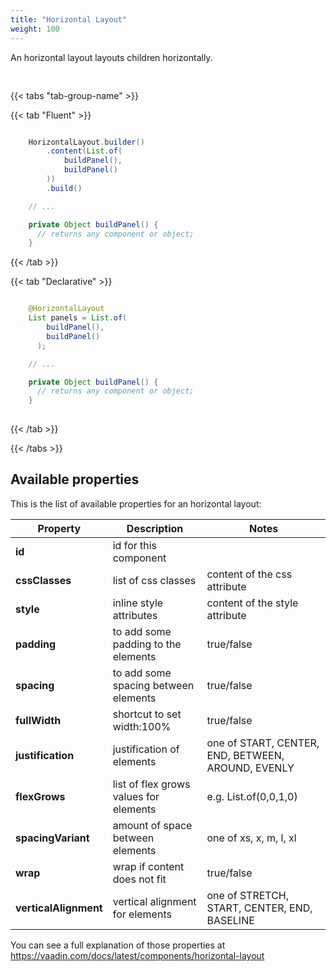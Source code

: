 ```yaml
---
title: "Horizontal Layout"
weight: 100
---
```


An horizontal layout layouts children horizontally.

<div style="display: flex; align-items: center; justify-content: center; width: 100%; margin-bottom: 30px;">
  <mateu-component id="componente" style="width: unset;"></mateu-component>
</div>

<script>

  const component = {
                                "type": "ClientSide",
                                "children": [
                                    {
                                        "type": "ClientSide",
                                        "metadata": {
                                            "type": "Text",
                                            "container": "p",
                                            "text": "Panel"
                                        },
                                        "id": "fieldId",
                                        "style": "background-color: #d7f0b2;color: darkgreen;border: 1px solid darkgreen;width: 7rem;display: flex;align-items: center;justify-content: center;height: 3rem;"
                                    },
                                    {
                                        "type": "ClientSide",
                                        "metadata": {
                                            "type": "Text",
                                            "container": "p",
                                            "text": "Panel"
                                        },
                                        "id": "fieldId",
                                        "style": "background-color: #d7f0b2;color: darkgreen;border: 1px solid darkgreen;width: 7rem;display: flex;align-items: center;justify-content: center;height: 3rem;"
                                    }
                                ],
                                "metadata": {
                                    "type": "HorizontalLayout",
                                    "spacing": false,
                                    "padding": false,
                                    "margin": false,
                                    "wrap": false,
                                    "fullWidth": false
                                }
                            };

    document.getElementById('componente').component = component;

</script>

{{< tabs "tab-group-name" >}}

{{< tab "Fluent" >}}

```java

    HorizontalLayout.builder()
        .content(List.of(
            buildPanel(),
            buildPanel()
        ))
        .build()

    // ...

    private Object buildPanel() {
      // returns any component or object;
    }


```

{{< /tab >}}

{{< tab "Declarative" >}}

```java

    @HorizontalLayout
    List panels = List.of(
        buildPanel(),
        buildPanel()
      );

    // ...

    private Object buildPanel() {
      // returns any component or object;
    }
    
```    

{{< /tab >}}

{{< /tabs >}}


## Available properties

This is the list of available properties for an horizontal layout:

| Property              | Description                            | Notes                                              |
|-----------------------|----------------------------------------|----------------------------------------------------|
| **id**                | id for this component                  |                                                    |
| **cssClasses**        | list of css classes                    | content of the css attribute                       |
| **style**             | inline style attributes                | content of the style attribute                     |
| **padding**           | to add some padding to the elements    | true/false                                         |
| **spacing**           | to add some spacing between elements   | true/false                                         |
| **fullWidth**         | shortcut to set width:100%             | true/false                                         |
| **justification**     | justification of elements              | one of START, CENTER, END, BETWEEN, AROUND, EVENLY |
| **flexGrows**         | list of flex grows values for elements | e.g. List.of(0,0,1,0)                              |
| **spacingVariant**    | amount of space between elements       | one of xs, x, m, l, xl                             |
| **wrap**              | wrap if content does not fit           | true/false                                         |
| **verticalAlignment** | vertical alignment for elements        | one of STRETCH, START, CENTER, END, BASELINE       |


You can see a full explanation of those properties at https://vaadin.com/docs/latest/components/horizontal-layout
